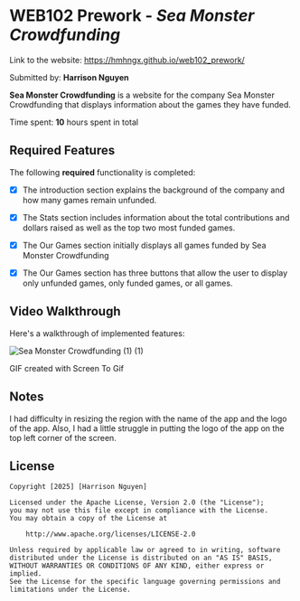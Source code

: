 # WEB102 Prework - *Sea Monster Crowdfunding*

Link to the website: https://hmhngx.github.io/web102_prework/

Submitted by: **Harrison Nguyen**

**Sea Monster Crowdfunding** is a website for the company Sea Monster Crowdfunding that displays information about the games they have funded.

Time spent: **10** hours spent in total

## Required Features

The following **required** functionality is completed:

* [X] The introduction section explains the background of the company and how many games remain unfunded.
* [X] The Stats section includes information about the total contributions and dollars raised as well as the top two most funded games.
* [X] The Our Games section initially displays all games funded by Sea Monster Crowdfunding
* [X] The Our Games section has three buttons that allow the user to display only unfunded games, only funded games, or all games.



## Video Walkthrough

Here's a walkthrough of implemented features:

![Sea Monster Crowdfunding (1) (1)](https://github.com/user-attachments/assets/7ae1d588-40be-4e67-9bd0-852d4d5eafd7)


GIF created with Screen To Gif  

## Notes

I had difficulty in resizing the region with the name of the app and the logo of the app. Also, I had a little struggle in putting the logo of the app on the top left corner of the screen.

## License

    Copyright [2025] [Harrison Nguyen]

    Licensed under the Apache License, Version 2.0 (the "License");
    you may not use this file except in compliance with the License.
    You may obtain a copy of the License at

        http://www.apache.org/licenses/LICENSE-2.0

    Unless required by applicable law or agreed to in writing, software
    distributed under the License is distributed on an "AS IS" BASIS,
    WITHOUT WARRANTIES OR CONDITIONS OF ANY KIND, either express or implied.
    See the License for the specific language governing permissions and
    limitations under the License.
